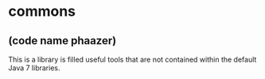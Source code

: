 # commons
## (code name phaazer)
This is a library is filled useful tools that are not contained within the default Java 7 libraries.
